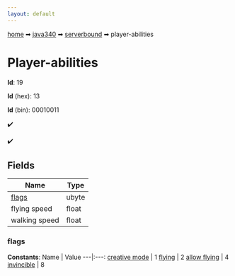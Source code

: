 ```yaml
---
layout: default
---
```


[home](/) ➡ [java340](/protocol/java340) ➡ [serverbound](/protocol/java340/serverbound) ➡ player-abilities

# Player-abilities

**Id**: 19

**Id** (hex): 13

**Id** (bin): 00010011

✔️

✔️

## Fields

Name | Type
---|---
[flags](#flags) | ubyte
flying speed | float
walking speed | float

### flags

**Constants**:
Name | Value
---|:---:
[creative mode](flags_creative-mode) | 1
[flying](flags_flying) | 2
[allow flying](flags_allow-flying) | 4
[invincible](flags_invincible) | 8

